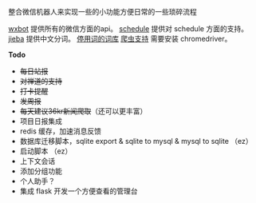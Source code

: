 整合微信机器人来实现一些的小功能方便日常的一些琐碎流程

[wxbot](https://github.com/youfou/wxpy) 提供所有的微信方面的api。
[schedule](https://github.com/dbader/schedule) 提供对 schedule 方面的支持。
[jieba](https://github.com/fxsjy/jieba) 提供中文分词。
[停用词的词库](https://github.com/dongxiexidian/Chinese/blob/master/stopwords.dat) 
[爬虫支持](https://github.com/SeleniumHQ/selenium) 需要安装 chromedriver。

**Todo**
- ~~每日站报~~
- ~~对禅道的支持~~
- ~~打卡提醒~~
- ~~发周报~~
- ~~每天建议36kr新闻爬取~~（还可以更丰富）
- 项目日报集成
- redis 缓存，加速消息反馈
- 数据库迁移脚本，sqlite export & sqlite to mysql & mysql to sqlite （ez）
- 启动脚本 （ez）
- 上下文会话
- 添加分组功能
- 个人助手？
- 集成 flask 开发一个方便查看的管理台
